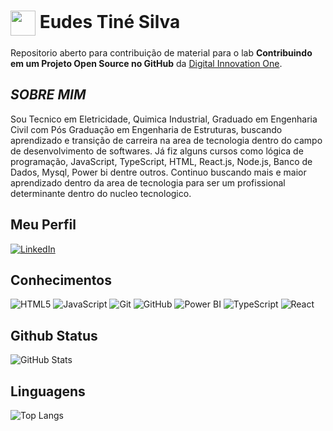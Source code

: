 
<h1>
    <a href="https://www.dio.me/">
     <img align="center" width="40px" src="https://hermes.digitalinnovation.one/assets/diome/logo-minimized.png"></a>
    <span> Eudes Tiné Silva</span>
</h1>

Repositorio aberto para contribuição de material para o lab **Contribuindo em um Projeto Open Source no GitHub** da [Digital Innovation One](https://www.dio.me/).

## _SOBRE MIM_

Sou Tecnico em Eletricidade, Quimica Industrial, Graduado em Engenharia Civil com Pós Graduação em Engenharia de Estruturas, buscando aprendizado e transição de carreira na area de tecnologia dentro do campo de desenvolvimento de softwares. Já fiz alguns cursos como lógica de programação, JavaScript, TypeScript, HTML, React.js, Node.js, Banco de Dados, Mysql, Power bi dentre outros. Continuo buscando mais e maior aprendizado dentro da area de tecnologia para ser um profissional determinante dentro do nucleo tecnologico.

## Meu Perfil

[![LinkedIn](https://img.shields.io/badge/LinkedIn-000?style=for-the-badge&logo=linkedin&logoColor=0E76A8)](https://www.linkedin.com/in/eudes-tin%C3%A9-silva-106515223/)

## Conhecimentos

![HTML5](https://img.shields.io/badge/html5-%23E34F26.svg?style=for-the-badge&logo=html5&logoColor=white) ![JavaScript](https://img.shields.io/badge/javascript-%23323330.svg?style=for-the-badge&logo=javascript&logoColor=%23F7DF1E)
![Git](https://img.shields.io/badge/git-%23F05033.svg?style=for-the-badge&logo=git&logoColor=white) ![GitHub](https://img.shields.io/badge/github-%23121011.svg?style=for-the-badge&logo=github&logoColor=white)
![Power BI](https://img.shields.io/badge/Power_BI-F7DF1E?style=for-the-badge&&logoColor=black)
![TypeScript](https://img.shields.io/badge/TypeScript-000?style=for-the-badge&logo=typescript)
![React](https://img.shields.io/badge/React-000?style=for-the-badge&logo=react)

## Github Status

![GitHub Stats](https://github-readme-stats.vercel.app/api?username=Eudestsilva&theme=transparent&bg_color=000&border_color=30A3DC&show_icons=true&icon_color=30A3DC&title_color=E94D5F&text_color=FFF)

## Linguagens

![Top Langs](https://github-readme-stats-git-masterrstaa-rickstaa.vercel.app/api/top-langs/?username=Eudestsilva&bg_color=000&border_color=30A3DC&title_color=E94D5F&text_color=FFF)

 